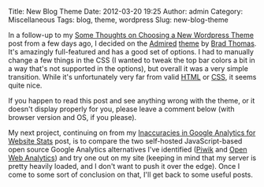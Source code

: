 Title: New Blog Theme
Date: 2012-03-20 19:25
Author: admin
Category: Miscellaneous
Tags: blog, theme, wordpress
Slug: new-blog-theme

In a follow-up to my [Some Thoughts on Choosing a New Wordpress
Theme](/2012/03/some-thoughts-on-choosing-a-new-wordpress-theme/) post
from a few days ago, I decided on the
[Admired](http://wordpress.org/extend/themes/admired)
[theme](http://wp-ultra.com/themes/admired/) by [Brad
Thomas](https://plus.google.com/103391260195864203534/posts). It's
amazingly full-featured and has a good set of options. I had to manually
change a few things in the CSS (I wanted to tweak the top bar colors a
bit in a way that's not supported in the options), but overall it was a
very simple transition. While it's unfortunately very far from valid
[HTML](http://validator.w3.org/check?verbose=1&uri=http://blog.jasonantman.com/)
or
[CSS](http://jigsaw.w3.org/css-validator/validator?profile=css3&warning=0&uri=http://blog.jasonantman.com/),
it seems quite nice.

If you happen to read this post and see anything wrong with the theme,
or it doesn't display properly for you, please leave a comment below
(with browser version and OS, if you please).

My next project, continuing on from my [Inaccuracies in Google Analytics
for Website
Stats](/2012/03/inaccuracies-in-google-analytics-for-website-stats/)
post, is to compare the two self-hosted JavaScript-based open source
Google Analytics alternatives I've identified
([Piwik](http://piwik.org/) and [Open Web
Analytics](http://www.openwebanalytics.com/)) and try one out on my site
(keeping in mind that my server is pretty heavily loaded, and I don't
want to push it over the edge). Once I come to some sort of conclusion
on that, I'll get back to some useful posts.
